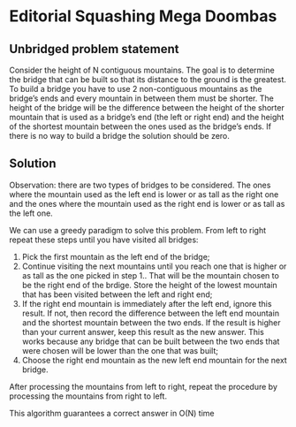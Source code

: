 # Editorial Squashing Mega Doombas

## Unbridged problem statement

Consider the height of N contiguous mountains. The goal is to determine the bridge that can be built so that its distance to the ground is the greatest. To build a bridge you have to use 2 non-contiguous mountains as the bridge’s ends and every mountain in between them must be shorter. The height of the bridge will be the difference between the height of the shorter mountain that is used as a bridge’s end (the left or right end) and the height of the shortest mountain between the ones used as the bridge’s ends. If there is no way to build a bridge the solution should be zero.

## Solution

Observation: there are two types of bridges to be considered. The ones where the mountain used as the left end is lower or as tall as the right one and the ones where the mountain used as the right end is lower or as tall as the left one.

We can use a greedy paradigm to solve this problem. From left to right repeat these steps until you have visited all bridges:

1. Pick the first mountain as the left end of the bridge;
2. Continue visiting the next mountains until you reach one that is higher or as tall as the one picked in step 1.. That will be the mountain chosen to be the right end of the brdige. Store the height of the lowest mountain that has been visited between the left and right end;
3. If the right end mountain is immediately after the left end, ignore this result. If not, then record the difference between the left end mountain and the shortest mountain between the two ends. If the result is higher than your current answer, keep this result as the new answer. This works because any bridge that can be built between the two ends that were chosen will be lower than the one that was built;
4. Choose the right end mountain as the new left end mountain for the next bridge.

After processing the mountains from left to right, repeat the procedure by processing the mountains from right to left.

This algorithm guarantees a correct answer in O(N) time